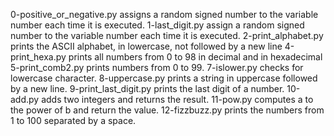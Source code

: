 0-positive_or_negative.py assigns a random signed number to the variable number each time it is executed.
1-last_digit.py assign a random signed number to the variable number each time it is executed.
2-print_alphabet.py prints the ASCII alphabet, in lowercase, not followed by a new line
4-print_hexa.py prints all numbers from 0 to 98 in decimal and in hexadecimal
5-print_comb2.py  prints numbers from 0 to 99.
7-islower.py checks for lowercase character.
8-uppercase.py prints a string in uppercase followed by a new line.
9-print_last_digit.py prints the last digit of a number.
10-add.py adds two integers and returns the result.
11-pow.py computes a to the power of b and return the value.
12-fizzbuzz.py prints the numbers from 1 to 100 separated by a space.
